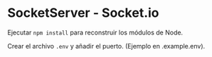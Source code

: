 # SocketServer - Socket.io

Ejecutar ```npm install``` para reconstruir los módulos de Node.

Crear el archivo ```.env``` y añadir el puerto. (Ejemplo en .example.env).